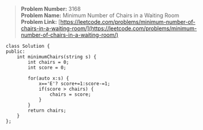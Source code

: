 > **Problem Number:** 3168 <br>
> **Problem Name:** Minimum Number of Chairs in a Waiting Room <br>
> **Problem Link:** [https://leetcode.com/problems/minimum-number-of-chairs-in-a-waiting-room/](https://leetcode.com/problems/minimum-number-of-chairs-in-a-waiting-room/) <br>

    class Solution {
    public:
        int minimumChairs(string s) {
            int chairs = 0;
            int score = 0;

            for(auto x:s) {
                x=='E'? score+=1:score-=1;
                if(score > chairs) {
                    chairs = score;
                }
            }
            return chairs;
        }
    };